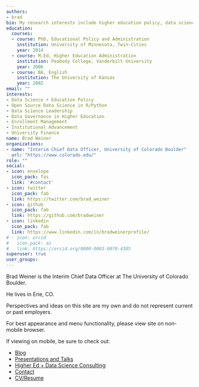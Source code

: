 ```yaml
---
authors:
- brad
bio: My research interests include higher education policy, data science, enrollment management, and institutional advancement.
education:
  courses:
  - course: PhD, Educational Policy and Administration
    institution: University of Minnesota, Twin-Cities
    year: 2014
  - course: M.Ed, Higher Education Administration
    institution: Peabody College, Vanderbilt University 
    year: 2006
  - course: BA, English
    institution: The University of Kansas
    year: 2002
email: ""
interests:
- Data Science + Education Policy
- Open Source Data Science in R/Python
- Data Science Leadership
- Data Governance in Higher Education
- Enrollment Management
- Institutional Advancement
- University Finance
name: Brad Weiner
organizations:
- name: "Interim Chief Data Officer, University of Colorado Boulder"
  url: "https://www.colorado.edu/"
role: ""
social:
- icon: envelope
  icon_pack: fas
  link: '#contact'
- icon: twitter
  icon_pack: fab
  link: https://twitter.com/brad_weiner
- icon: github
  icon_pack: fab
  link: https://github.com/bradweiner
- icon: linkedin
  icon_pack: fab
  link: https://www.linkedin.com/in/bradweinerprofile/
# - icon: orcid
#   icon_pack: ai
#   link: https://orcid.org/0000-0003-0070-4385
superuser: true
user_groups:
---
```


Brad Weiner is the Interim Chief Data Officer at The University of Colorado Boulder.  

He lives in Erie, CO.  

Perspectives and ideas on this site are my own and do not represent current or past employers.

For best appearance and menu functionality, please view site on non-mobile browser. 

If viewing on mobile, be sure to check out:

* [Blog](https://bradweiner.info/post/)
* [Presentations and Talks](https://bradweiner.info/talk)
* [Higher Ed + Data Science Consulting](https://bradweiner.info/consulting/)
* [Contact](https://bradweiner.info/#contact)
* [CV/Resume](https://bradweiner.info/files/weiner_brad_resume.pdf)